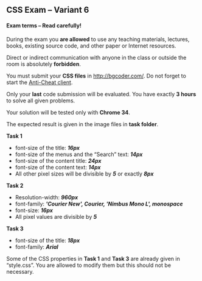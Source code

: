 ## CSS Exam – Variant 6

#### Exam terms – Read carefully!

During the exam you **are allowed** to use any teaching materials, lectures, books, existing source code, and other paper or Internet resources.

Direct or indirect communication with anyone in the class or outside the room is absolutely **forbidden**.

You must submit your **CSS files** in http://bgcoder.com/. Do not forget to start the <a href="http://downloads.academy.telerik.com/svn/public/AntiCheatClient/Telerik-Academy-AntiCheat.zip">Anti-Cheat client</a>.

Only your **last** code submission will be evaluated. You have exactly **3 hours** to solve all given problems.

Your solution will be tested only with **Chrome 34**.

The expected result is given in the image files in **task folder**.

**Task 1**
  * font-size of the title: ***16px***
  * font-size of the menus and the “Search” text: ***14px***
  * font-size of the content title: ***24px***
  * font-size of the content text: ***14px***
  * All other pixel sizes will be divisible by ***5*** or exactly ***8px***

**Task 2**
  * Resolution-width: ***960px***
  * font-family: ***'Courier New', Courier, 'Nimbus Mono L', monospace***
  * font-size: ***16px***
  * All pixel values are divisible by ***5***

**Task 3**
  * font-size of the title: ***18px***
  * font-family: ***Arial***

Some of the CSS properties in **Task 1** and **Task 3** are already given in “style.css”. You are allowed to modify them but this should not be necessary.
